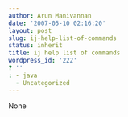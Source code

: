 ```yaml
---
author: Arun Manivannan
date: '2007-05-10 02:16:20'
layout: post
slug: ij-help-list-of-commands
status: inherit
title: ij help list of commands
wordpress_id: '222'
? ''
: - java
  - Uncategorized
---
```


None


